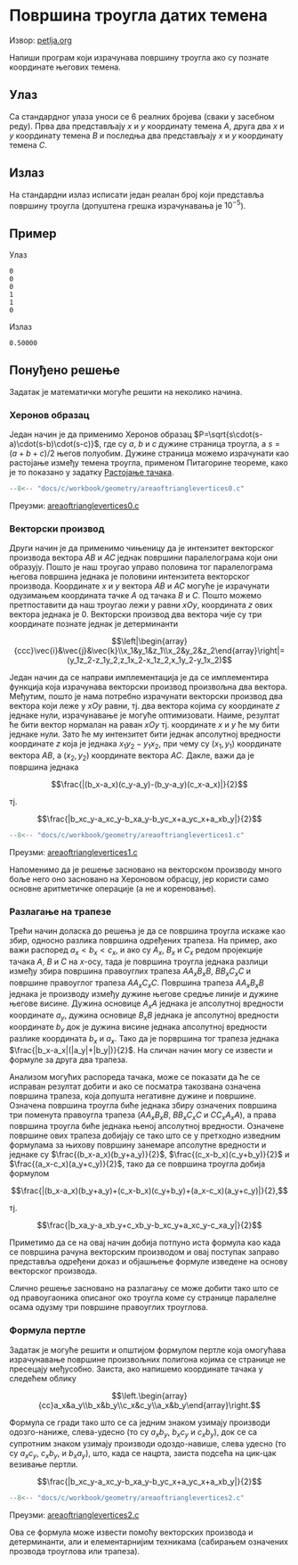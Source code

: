 # Површина троугла датих темена

Извор: [petlja.org](https://petlja.org/biblioteka/r/Zbirka/povrsina_trougla_datih_temena)

Напиши програм који израчунава површину троугла ако су познате координате његових темена.

## Улаз

Са стандардног улаза уноси се 6 реалних бројева (сваки у засебном реду). Прва
два представљају $x$ и $y$ координату темена $A$, друга два $x$ и $y$
координату темена $B$ и последња два представљају $x$ и $y$ координату темена
$C$.

## Излаз

На стандардни излаз исписати један реалан број који представља површину троугла
(допуштена грешка израчунавања је $10^{−5}$).

## Пример

Улаз

```text
0
0
0
1
1
0
```

Излаз

```text
0.50000
```

## Понуђено решење

Задатак је математички могуће решити на неколико начина.

### Херонов образац

Један начин је да применимо Херонов образац
$P=\sqrt{s\cdot(s-a)\cdot(s-b)\cdot(s-c)}$, где су $a$, $b$ и $c$ дужине
страница троугла, а $s=(a+b+c)/2$ његов полуобим. Дужине страница можемо
израчунати као растојање између темена троугла, применом Питагорине теореме,
како је то показано у задатку [Растојање тачака](distanceofpoints.md).

```c
--8<-- "docs/c/workbook/geometry/areaoftrianglevertices0.c"
```

Преузми: [areaoftrianglevertices0.c](areaoftrianglevertices0.c)

### Векторски производ

Други начин је да применимо чињеницу да је интензитет векторског производа
вектора $AB$ и $AC$ једнак површини паралелограма који они образују. Пошто је
наш троугао управо половина тог паралелограма његова површина једнака је
половини интензитета векторског производа. Координате $x$ и $y$ вектора $AB$ и
$AC$ могуће је израчунати одузимањем координата тачке $A$ од тачака $B$ и $C$.
Пошто можемо претпоставити да наш троугао лежи у равни $xOy$, координата $z$
ових вектора једнака је $0$. Векторски производ два вектора чије су три
координате познате једнак је детерминанти

$$\left|\begin{array}{ccc}\vec{i}&\vec{j}&\vec{k}\\x_1&y_1&z_1\\x_2&y_2&z_2\end{array}\right|=(y_1z_2-z_1y_2,z_1x_2-x_1z_2,x_1y_2-y_1x_2)$$

Један начин да се направи имплементација је да се имплементира функција која
израчунава векторски производ произвољна два вектора. Међутим, пошто је нама
потребно израчунати векторски производ два вектора који леже у $xOy$ равни, тј.
два вектора којима су координате $z$ једнаке нули, израчунавање је могуће
оптимизовати. Наиме, резултат ће бити вектор нормалан на раван $xOy$ тј.
координате $x$ и $y$ ће му бити једнаке нули. Зато ће му интензитет бити једнак
апсолутној вредности координате $z$ која је једнака $x_1y_2-y_1x_2$, при чему
су $(x_1,y_1)$ координате вектора $AB$, а $(x_2,y_2)$ координате вектора $AC$.
Дакле, важи да је површина једнака

$$\frac{|(b_x-a_x)(c_y-a_y)-(b_y-a_y)(c_x-a_x)|}{2}$$

тј.

$$\frac{|b_xc_y-a_xc_y-b_xa_y-b_yc_x+a_yc_x+a_xb_y|}{2}$$

```c
--8<-- "docs/c/workbook/geometry/areaoftrianglevertices1.c"
```

Преузми: [areaoftrianglevertices1.c](areaoftrianglevertices1.c)

Напоменимо да је решење засновано на векторском производу много боље него оно
засновано на Хероновом обрасцу, јер користи само основне аритметичке операције
(а не и кореновање).

### Разлагање на трапезе

Трећи начин доласка до решења је да се површина троугла искаже као збир,
односно разлика површина одређених трапеза. На пример, ако важи распоред
$a_x<b_x<c_x$, и ако су $A_x$, $B_x$ и $C_x$ редом пројекције тачака $A$, $B$ и
$C$ на $x$-осу, тада је површина троугла једнака разлици између збира површина
правоуглих трапеза $AA_xB_xB$, $BB_xC_xC$ и површине правоуглог трапеза
$AA_xC_xC$. Површина трапеза $AA_xB_xB$ једнака је производу између дужине
његове средње линије и дужине његове висине. Дужина основице $A_xA$ једнака је
апсолутној вредности координате $a_y$, дужина основице $B_xB$ једнака је
апсолутној вредности координате $b_y$ док је дужина висине једнака апсолутној
вредности разлике координата $b_x$ и $a_x$. Тако да је порвршина тог трапеза
једнака $\frac{|b_x-a_x|(|a_y|+|b_y|)}{2}$. На сличан начин могу се извести и
формуле за друга два трапеза.

Анализом могућих распореда тачака, може се показати да ће се исправан резултат
добити и ако се посматра такозвана означена површина трапеза, која допушта
негативне дужине и површине. Означена површина троугла биће једнака збиру
означених површина три поменута правоугла трапеза ($AA_xB_xB$, $BB_xC_xC$ и
$CC_xA_xA$), а права површина троугла биће једнака њеној апсолутној вредности.
Означене површине ових трапеза добијају се тако што се у претходно изведним
формулама за њихову површину занемаре апсолутне вредности и једнаке су
$\frac{(b_x-a_x)(b_y+a_y)}{2}$, $\frac{(c_x-b_x)(c_y+b_y)}{2}$ и
$\frac{(a_x-c_x)(a_y+c_y)}{2}$, тако да се површина троугла добија формулом

$$\frac{|(b_x-a_x)(b_y+a_y)+(c_x-b_x)(c_y+b_y)+(a_x-c_x)(a_y+c_y)|}{2},$$

тј.

$$\frac{|b_xa_y-a_xb_y+c_xb_y-b_xc_y+a_xc_y-c_xa_y|}{2}$$

Приметимо да се на овај начин добија потпуно иста формула као када се површина
рачуна векторским производом и овај поступак заправо представља одређени доказ
и објашњење формуле изведене на основу векторског производа.

Слично решење засновано на разлагању се може добити тако што се од
правоугаоника описаног око троугла коме су странице паралелне осама одузму три
површине правоуглих троуглова.

### Формула пертле

Задатак је могуће решити и општијом формулом пертле која омогућава израчунавање
површине произвољних полигона којима се странице не пресецају међусобно.
Заиста, ако напишемо координате тачака у следећем облику

$$\left.\begin{array}{cc}a_x&a_y\\b_x&b_y\\c_x&c_y\\a_x&b_y\end{array}\right.$$

Формула се гради тако што се са једним знаком узимају производи одозго-наниже,
слева-удесно (то су $a_xb_y$, $b_xc_y$ и $c_xb_y$), док се са супротним знаком
узимају производи одоздо-навише, слева удесно (то су $a_xc_y$, $c_xb_y$, и
$b_xa_y$), што, када се нацрта, заиста подсећа на цик-цак везивање пертли.

$$\frac{|b_xc_y-a_xc_y-b_xa_y-b_yc_x+a_yc_x+a_xb_y|}{2}$$

```c
--8<-- "docs/c/workbook/geometry/areaoftrianglevertices2.c"
```

Преузми: [areaoftrianglevertices2.c](areaoftrianglevertices2.c)

Ова се формула може извести помоћу векторских производа и детерминанти, али и
елементарнијим техникама (сабирањем означених прозвода троуглова или трапеза).
